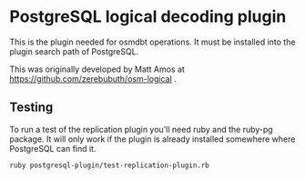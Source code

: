 
# PostgreSQL logical decoding plugin

This is the plugin needed for osmdbt operations. It must be installed into
the plugin search path of PostgreSQL.

This was originally developed by Matt Amos at
https://github.com/zerebubuth/osm-logical .

## Testing

To run a test of the replication plugin you'll need ruby and the ruby-pg
package. It will only work if the plugin is already installed somewhere where
PostgreSQL can find it.

```
ruby postgresql-plugin/test-replication-plugin.rb
```

